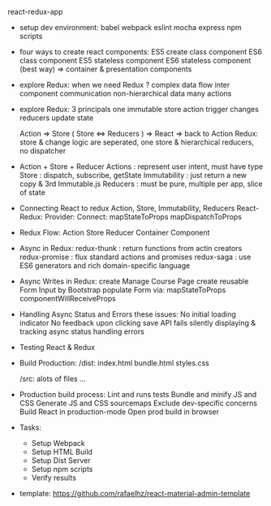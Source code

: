 react-redux-app

- setup dev environment:
    babel
    webpack
    eslint
    mocha
    express
    npm scripts

- four ways to create react components:
    ES5 create class component
    ES6 class component
    ES5 stateless component
    ES6 stateless component (best way)
    => container & presentation components

- explore Redux: when we need Redux ?
  complex data flow
  inter component communication
  non-hierarchical data
  many actions

- explore Redux: 3 principals
  one immutable store
  action trigger changes
  reducers update state

  Action => Store ( Store <=> Reducers ) => React => back to Action
  Redux: store & change logic are seperated, one store & hierarchical reducers, no dispatcher

- Action + Store + Reducer
  Actions      : represent user intent, must have type
  Store        : dispatch, subscribe, getState
  Immutability : just return a new copy & 3rd Immutable.js
  Reducers     : must be pure, multiple per app, slice of state

- Connecting React to redux
  Action, Store, Immutability, Reducers
  React-Redux:
    Provider:
    Connect:
      mapStateToProps
      mapDispatchToProps

- Redux Flow:
  Action
  Store
  Reducer
  Container Component

- Async in Redux:
  redux-thunk   : return functions from actin creators
  redux-promise : flux standard actions and promises
  redux-saga    : use ES6 generators and rich domain-specific language

- Async Writes in Redux:
  create Manage Course Page
  create reusable Form Input by Bootstrap
  populate Form via:
      mapStateToProps
      componentWillReceiveProps

- Handling Async Status and Errors
these issues:
  No initial loading indicator
  No feedback upon clicking save
  API fails silently
    displaying & tracking async status
    handling errors

- Testing React & Redux

- Build Production:
  /dist:
    index.html
    bundle.html
    styles.css
  
  /src:
    alots of files ...

- Production build process:
  Lint and runs tests
  Bundle and minify JS and CSS
  Generate JS and CSS sourcemaps
  Exclude dev-specific concerns
  Build React in production-mode
  Open prod build in browser

- Tasks:
  - Setup Webpack
  - Setup HTML Build
  - Setup Dist Server
  - Setup npm scripts
  - Verify results  

- template: https://github.com/rafaelhz/react-material-admin-template